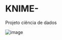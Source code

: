 # KNIME-
Projeto ciência de dados 


![image](https://user-images.githubusercontent.com/78691172/203067852-4035fc11-71ea-4c3c-bf15-70cacffaee72.png)

